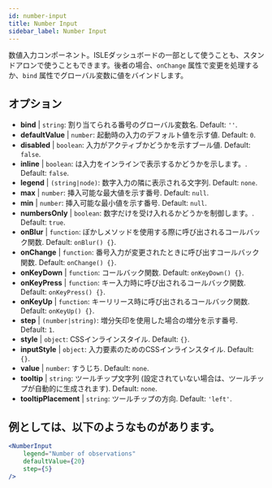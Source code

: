 ```yaml
---
id: number-input
title: Number Input
sidebar_label: Number Input
---
```


数値入力コンポーネント。ISLEダッシュボードの一部として使うことも、スタンドアロンで使うこともできます。後者の場合、`onChange` 属性で変更を処理するか、`bind` 属性でグローバル変数に値をバインドします。

## オプション

* __bind__ | `string`: 割り当てられる番号のグローバル変数名. Default: `''`.
* __defaultValue__ | `number`: 起動時の入力のデフォルト値を示す値. Default: `0`.
* __disabled__ | `boolean`: 入力がアクティブかどうかを示すブール値. Default: `false`.
* __inline__ | `boolean`: は入力をインラインで表示するかどうかを示します。. Default: `false`.
* __legend__ | `(string|node)`: 数字入力の隣に表示される文字列. Default: `none`.
* __max__ | `number`: 挿入可能な最大値を示す番号. Default: `null`.
* __min__ | `number`: 挿入可能な最小値を示す番号. Default: `null`.
* __numbersOnly__ | `boolean`: 数字だけを受け入れるかどうかを制御します。. Default: `true`.
* __onBlur__ | `function`: ぼかしメソッドを使用する際に呼び出されるコールバック関数. Default: `onBlur() {}`.
* __onChange__ | `function`: 番号入力が変更されたときに呼び出すコールバック関数. Default: `onChange() {}`.
* __onKeyDown__ | `function`: コールバック関数. Default: `onKeyDown() {}`.
* __onKeyPress__ | `function`: キー入力時に呼び出されるコールバック関数. Default: `onKeyPress() {}`.
* __onKeyUp__ | `function`: キーリリース時に呼び出されるコールバック関数. Default: `onKeyUp() {}`.
* __step__ | `(number|string)`: 増分矢印を使用した場合の増分を示す番号. Default: `1`.
* __style__ | `object`: CSSインラインスタイル. Default: `{}`.
* __inputStyle__ | `object`: 入力要素のためのCSSインラインスタイル. Default: `{}`.
* __value__ | `number`: すうじち. Default: `none`.
* __tooltip__ | `string`: ツールチップ文字列 (設定されていない場合は、ツールチップが自動的に生成されます). Default: `none`.
* __tooltipPlacement__ | `string`: ツールチップの方向. Default: `'left'`.


## 例としては、以下のようなものがあります。

```jsx live
<NumberInput
    legend="Number of observations"
    defaultValue={20}
    step={5}
/>
```

